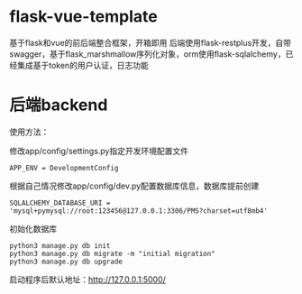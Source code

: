 # flask-vue-template
基于flask和vue的前后端整合框架，开箱即用
后端使用flask-restplus开发，自带swagger，基于flask_marshmallow序列化对象，orm使用flask-sqlalchemy，已经集成基于token的用户认证，日志功能

# 后端backend

使用方法：

修改app/config/settings.py指定开发环境配置文件
```
APP_ENV = DevelopmentConfig
```

根据自己情况修改app/config/dev.py配置数据库信息，数据库提前创建
```
SQLALCHEMY_DATABASE_URI = 'mysql+pymysql://root:123456@127.0.0.1:3306/PMS?charset=utf8mb4'
```

初始化数据库
```
python3 manage.py db init
python3 manage.py db migrate -m "initial migration"
python3 manage.py db upgrade
```

启动程序后默认地址：http://127.0.0.1:5000/
